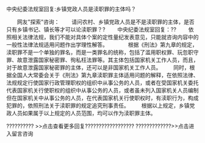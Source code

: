 中央纪委法规室回复:乡镇党政人员是渎职罪的主体吗？









 　　网友"探索"咨询：
　　请问农村、乡镇党政人员是不是渎职罪的主体，是否只有乡镇书记、镇长等才可以论渎职罪？?
　　中央纪委法规室回复：??
　　依照相关法律法规，我们不能对具体个案的定性量纪发表意见，只能就咨询内容中的一般性法律法规适用问题作出学理性解答。　　
　　根据《刑法》第九章的规定，渎职罪不是一个单独的罪名，而是一类罪名的统称，包括了滥用职权罪、玩忽职守罪、故意泄露国家秘密罪、徇私枉法罪等。其主体包括国家机关工作人员，而且，对于故意泄露国家秘密罪的主体，还可以是非国家机关工作人员。
　　同时，根据全国人大常委会关于《刑法》第九章渎职罪主体适用问题的解释，在依照法律、法规规定行使国家行政管理职权的组织中从事公务的人员，或者在受国家机关委托代表国家机关行使职权的组织中从事公务的人员，或者虽未列入国家机关人员编制但在国家机关中从事公务的人员，在代表国家机关行使职权时，有渎职行为，构成犯罪的，依照刑法关于渎职罪的规定追究刑事责任。
　　根据以上规定，乡镇党政人员如果属于以上规定的人员范围，均可以作为渎职罪主体。

?????????? \>\>点击查看更多回复??????????????????
?????????????\>\>点击进入留言咨询
